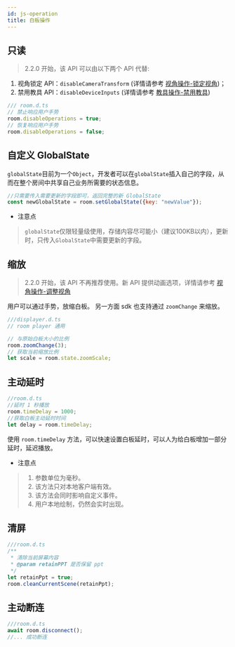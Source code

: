 ```yaml
---
id: js-operation
title: 白板操作
---
```


## 只读<span class="anchor" id="disableOperations">

>2.2.0 开始，该 API 可以由以下两个 API 代替:  
1. 视角锁定 API：`disableCameraTransform` (详情请参考 [视角操作-锁定视角](./view.md#disableCameraTransform))；  
1. 禁用教具 API：`disableDeviceInputs` (详情请参考 [教具操作-禁用教具](./tools.md#disableDeviceInputs))

```JavaScript
/// room.d.ts
// 禁止响应用户手势
room.disableOperations = true;
// 恢复响应用户手势
room.disableOperations = false;
```

## 自定义 GlobalState

`globalState`目前为一个`Object`，开发者可以在`globalState`插入自己的字段，从而在整个房间中共享自己业务所需要的状态信息。

```js
//只需要传入需要更新的字段即可，返回完整的新 GlobalState
const newGlobalState = room.setGlobalState({key: "newValue"});
```

* 注意点

>`globalState`仅限轻量级使用，存储内容尽可能小（建议100KB以内），更新时，只传入`GlobalState`中需要更新的字段。

## 缩放

>2.2.0 开始，该 API 不再推荐使用。新 API 提供动画选项，详情请参考 [视角操作-调整视角](./view.md#moveCamera)

用户可以通过手势，放缩白板。
另一方面 sdk 也支持通过 `zoomChange` 来缩放。

```javascript
///displayer.d.ts
// room player 通用

// 与原始白板大小的比例
room.zoomChange(3);
// 获取当前缩放比例
let scale = room.state.zoomScale;
```

## 主动延时

```JavaScript
//room.d.ts
//延时 1 秒播放
room.timeDelay = 1000;
//获取白板主动延时时间
let delay = room.timeDelay;
```

使用 `room.timeDelay` 方法，可以快速设置白板延时，可以人为给白板增加一部分延时，延迟播放。

* 注意点

>1. 参数单位为毫秒。
>1. 该方法只对本地客户端有效。
>1. 该方法会同时影响自定义事件。
>1. 用户本地绘制，仍然会实时出现。

## 清屏

```js
///room.d.ts
/**
 * 清除当前屏幕内容
 * @param retainPPT 是否保留 ppt
 */
let retainPpt = true;
room.cleanCurrentScene(retainPpt);
```

## 主动断连

```js
///room.d.ts
await room.disconnect();
//... 成功断连
```
